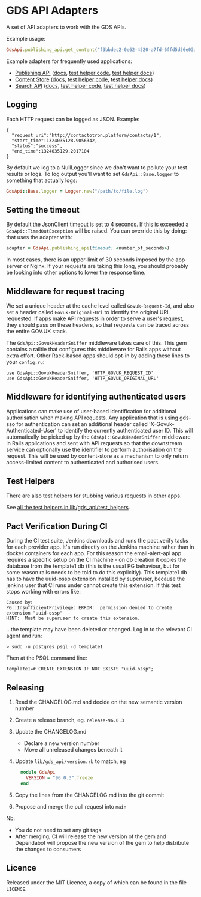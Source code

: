 # GDS API Adapters

A set of API adapters to work with the GDS APIs.

Example usage:

```ruby
GdsApi.publishing_api.get_content("f3bbdec2-0e62-4520-a7fd-6ffd5d36e03a")
```

Example adapters for frequently used applications:

- [Publishing API](lib/gds_api/publishing_api.rb) ([docs](http://www.rubydoc.info/gems/gds-api-adapters/GdsApi/PublishingApi), [test helper code](https://github.com/alphagov/gds-api-adapters/blob/master/lib/gds_api/test_helpers/publishing_api.rb), [test helper docs](http://www.rubydoc.info/gems/gds-api-adapters/GdsApi/TestHelpers/PublishingApi))
- [Content Store](lib/gds_api/content_store.rb) ([docs](http://www.rubydoc.info/gems/gds-api-adapters/GdsApi/ContentStore), [test helper code](https://github.com/alphagov/gds-api-adapters/blob/master/lib/gds_api/test_helpers/content_store.rb), [test helper docs](http://www.rubydoc.info/gems/gds-api-adapters/GdsApi/TestHelpers/ContentStore))
- [Search API](lib/gds_api/search.rb) ([docs](http://www.rubydoc.info/gems/gds-api-adapters/GdsApi/Search), [test helper code](https://github.com/alphagov/gds-api-adapters/blob/master/lib/gds_api/test_helpers/search.rb), [test helper docs](http://www.rubydoc.info/gems/gds-api-adapters/GdsApi/TestHelpers/Search))

## Logging

Each HTTP request can be logged as JSON. Example:

    {
      "request_uri":"http://contactotron.platform/contacts/1",
      "start_time":1324035128.9056342,
      "status":"success",
      "end_time":1324035129.2017104
    }


By default we log to a NullLogger since we don't want to pollute your test
results or logs. To log output you'll want to set `GdsApi::Base.logger` to
something that actually logs:

```ruby
GdsApi::Base.logger = Logger.new("/path/to/file.log")
```

## Setting the timeout

By default the JsonClient timeout is set to 4 seconds. If this is exceeded a
`GdsApi::TimedOutException` will be raised. You can override this by doing:
that uses the adapter with:

```ruby
adapter = GdsApi.publishing_api(timeout: <number_of_seconds>)
```

In most cases, there is an upper-limit of 30 seconds imposed by the app server
or Nginx. If your requests are taking this long, you should probably be looking
into other options to lower the response time.

## Middleware for request tracing

We set a unique header at the cache level called `Govuk-Request-Id`, and also
set a header called `Govuk-Original-Url` to identify the original URL
requested.  If apps make API requests in order to serve a user's request, they
should pass on these headers, so that requests can be traced across the entire
GOV.UK stack.

The `GdsApi::GovukHeaderSniffer` middleware takes care of this. This gem
contains a railtie that configures this middleware for Rails apps without extra
effort.  Other Rack-based apps should opt-in by adding these lines to your
`config.ru`:

    use GdsApi::GovukHeaderSniffer, 'HTTP_GOVUK_REQUEST_ID'
    use GdsApi::GovukHeaderSniffer, 'HTTP_GOVUK_ORIGINAL_URL'

## Middleware for identifying authenticated users

Applications can make use of user-based identification for additional
authorisation when making API requests. Any application that is using gds-sso
for authentication can set an additional header called
'X-Govuk-Authenticated-User' to identify the currently authenticated user ID.
This will automatically be picked up by the `GdsApi::GovukHeaderSniffer`
middleware in Rails applications and sent with API requests so that the
downstream service can optionally use the identifier to perform authorisation
on the request. This will be used by content-store as a mechanism to only
return access-limited content to authenticated and authorised users.

## Test Helpers

There are also test helpers for stubbing various requests in other apps.

See [all the test helpers in lib/gds_api/test_helpers](/lib/gds_api/test_helpers).


## Pact Verification During CI

During the CI test suite, Jenkins downloads and runs the pact:verify tasks for
each provider app. It's run directly on the Jenkins machine rather than in
docker containers for each app. For this reason the email-alert-api app
requires a specific setup on the CI machine - on db creation it copies the
database from the template1 db (this is the usual PG behaviour, but for some
reason rails needs to be told to do this explicitly). This template1 db has
to have the uuid-ossp extension installed by superuser, because the jenkins
user that CI runs under cannot create this extension. If this test stops
working with errors like:

```
Caused by:
PG::InsufficientPrivilege: ERROR:  permission denied to create extension "uuid-ossp"
HINT:  Must be superuser to create this extension.
```

...the template may have been deleted or changed. Log in to the relevant CI
agent and run:

`> sudo -u postgres psql -d template1`

Then at the PSQL command line:

`template1=# CREATE EXTENSION IF NOT EXISTS "uuid-ossp";`

## Releasing

1. Read the CHANGELOG.md and decide on the new semantic version number
1. Create a release branch, eg. `release-96.0.3`
1. Update the CHANGELOG.md
    - Declare a new version number
    - Move all unreleased changes beneath it
1. Update `lib/gds_api/version.rb` to match, eg

    ```ruby
      module GdsApi
        VERSION = "96.0.3".freeze
      end
    ```

1. Copy the lines from the CHANGELOG.md into the git commit
1. Propose and merge the pull request into `main`

Nb:

- You do not need to set any git tags
- After merging, CI will release the new version of the gem and Dependabot will
  propose the new version of the gem to help distribute the changes to consumers

## Licence

Released under the MIT Licence, a copy of which can be found in the file
`LICENCE`.
